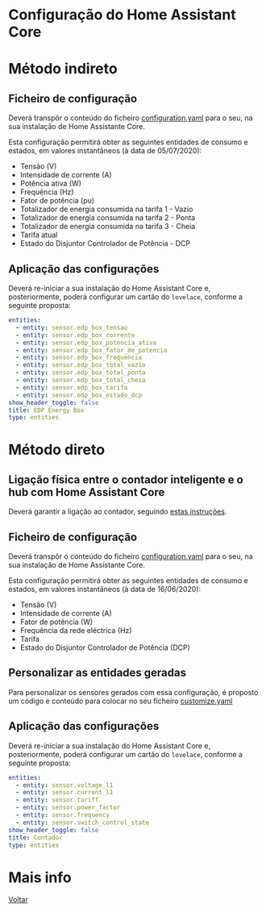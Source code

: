 # Configuração do Home Assistant Core

# Método indireto

## Ficheiro de configuração

Deverá transpôr o conteúdo do ficheiro [configuration.yaml](./configuration-indireto.yaml) para o seu, na sua instalação de Home Assistante Core.

Esta configuração permitirá obter as seguintes entidades de consumo e estados, em valores instantâneos (à data de 05/07/2020):

* Tensão (V)
* Intensidade de corrente (A)
* Potência ativa (W)
* Frequência (Hz)
* Fator de potência (pu)
* Totalizador de energia consumida na tarifa 1 - Vazio
* Totalizador de energia consumida na tarifa 2 - Ponta
* Totalizador de energia consumida na tarifa 3 - Cheia
* Tarifa atual
* Estado do Disjuntor Controlador de Potência - DCP


## Aplicação das configurações

Deverá re-iniciar a sua instalação do Home Assistant Core e, posteriormente, poderá configurar um cartão do `lovelace`, conforme a seguinte proposta:

```yaml
entities:
  - entity: sensor.edp_box_tensao
  - entity: sensor.edp_box_corrente
  - entity: sensor.edp_box_potencia_ativa
  - entity: sensor.edp_box_fator_de_potencia
  - entity: sensor.edp_box_frequencia
  - entity: sensor.edp_box_total_vazio
  - entity: sensor.edp_box_total_ponta
  - entity: sensor.edp_box_total_cheia
  - entity: sensor.edp_box_tarifa
  - entity: sensor.edp_box_estado_dcp
show_header_toggle: false
title: EDP Energy Box
type: entities

```

# Método direto

## Ligação física entre o contador inteligente e o hub com Home Assistant Core

Deverá garantir a ligação ao contador, seguindo [estas instruções](./LIGACOES_DIRETO.md).

## Ficheiro de configuração

Deverá transpôr o conteúdo do ficheiro [configuration.yaml](./configuration-direto.yaml) para o seu, na sua instalação de Home Assistante Core.

Esta configuração permitirá obter as seguintes entidades de consumo e estados, em valores instantâneos (à data de 16/06/2020):

* Tensão (V)
* Intensidade de corrente (A)
* Fator de potência (W)
* Frequência da rede eléctrica (Hz)
* Tarifa
* Estado do Disjuntor Controlador de Potência (DCP)

## Personalizar as entidades geradas

Para personalizar os sensores gerados com essa configuração, é proposto um código e conteúdo para colocar no seu ficheiro [customize.yaml](./customize.yaml)

## Aplicação das configurações

Deverá re-iniciar a sua instalação do Home Assistant Core e, posteriormente, poderá configurar um cartão do `lovelace`, conforme a seguinte proposta:

```yaml
entities:
  - entity: sensor.voltage_l1
  - entity: sensor.current_l1
  - entity: sensor.tariff
  - entity: sensor.power_factor
  - entity: sensor.frequency
  - entity: sensor.switch_control_state
show_header_toggle: false
title: Contador
type: entities
```

# Mais info

[Voltar](../README.md)
